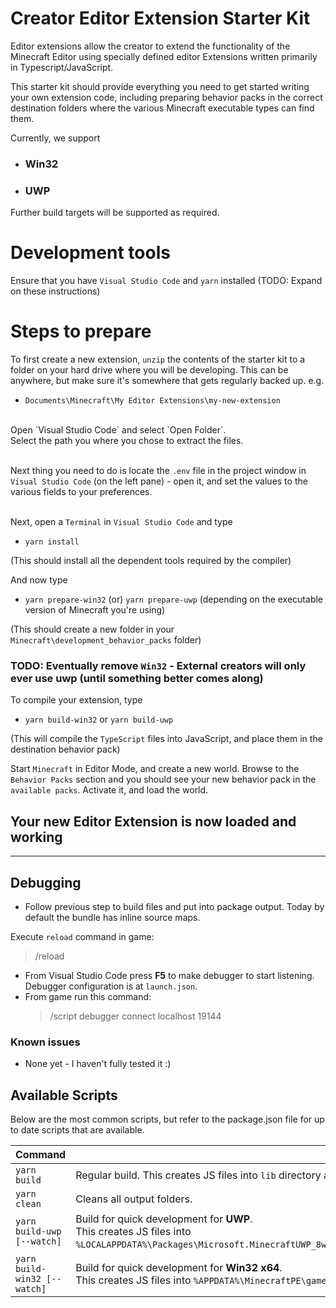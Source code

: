 # Creator Editor Extension Starter Kit

Editor extensions allow the creator to extend the functionality of the Minecraft Editor using specially defined editor Extensions written primarily in Typescript/JavaScript.

This starter kit should provide everything you need to get started writing your own extension code, including preparing behavior packs in the correct destination folders where the various Minecraft executable types can find them.

Currently, we support
- ### Win32
- ### UWP

Further build targets will be supported as required.

# Development tools

Ensure that you have `Visual Studio Code` and `yarn` installed
(TODO: Expand on these instructions)

# Steps to prepare

To first create a new extension, `unzip` the contents of the starter kit to a folder on your hard drive where you will be developing.  This can be anywhere, but make sure it's somewhere that gets regularly backed up.
e.g.
<br>
- `Documents\Minecraft\My Editor Extensions\my-new-extension`

<br>
Open `Visual Studio Code` and select `Open Folder`.<br>
Select the path you where you chose to extract the files.
<br><br>

Next thing you need to do is locate the `.env` file in the project window in `Visual Studio Code` (on the left pane) - open it, and set the values to the various fields to your preferences.
<br><br>

Next, open a `Terminal` in `Visual Studio Code` and type
- `yarn install`

(This should install all the dependent tools required by the compiler)

And now type
- `yarn prepare-win32` (or) `yarn prepare-uwp` (depending on the executable version of Minecraft you're using)

(This should create a new folder in your `Minecraft\development_behavior_packs` folder)

### TODO: Eventually remove `Win32` - External creators will only ever use uwp (until something better comes along)

To compile your extension, type
- `yarn build-win32` or `yarn build-uwp`

(This will compile the `TypeScript` files into JavaScript, and place them in the destination behavior pack)

Start `Minecraft` in Editor Mode, and create a new world.  Browse to the `Behavior Packs` section and you should see your new behavior pack in the `available packs`.  Activate it, and load the world.

## Your new Editor Extension is now loaded and working

-----------------------------------

## Debugging

-   Follow previous step to build files and put into package output. Today by default the bundle has inline source maps.

Execute `reload` command in game:

> /reload

-   From Visual Studio Code press **F5** to make debugger to start listening. Debugger configuration is at `launch.json`.
-   From game run this command:
    > /script debugger connect localhost 19144

### Known issues

- None yet - I haven't fully tested it :)

## Available Scripts

Below are the most common scripts, but refer to the package.json file for up to date scripts that are available.

| Command                             | Description                                                                                                                                                                                                                                                                                                                                                                                                                         |
| ----------------------------------- | ----------------------------------------------------------------------------------------------------------------------------------------------------------------------------------------------------------------------------------------------------------------------------------------------------------------------------------------------------------------------------------------------------------------------------------- |
| `yarn build`                        | Regular build. This creates JS files into `lib` directory and a webpack bundle into the dist directory.                                                                                                                                                                                                                                             |
| `yarn clean`                        | Cleans all output folders.                                                                                                                                                                                                                                                                                                                                                                                                      |
| `yarn build-uwp [--watch]`      | Build for quick development for **UWP**. <br/>This creates JS files into `%LOCALAPPDATA%\Packages\Microsoft.MinecraftUWP_8wekyb3d8bbwe\LocalState\games\com.mojang\development_behavior_packs`.
| `yarn build-win32 [--watch]` | Build for quick development for **Win32 x64**. <br/>This creates JS files into `%APPDATA%\MinecraftPE\games\com.mojang\development_behavior_packs`.    |
